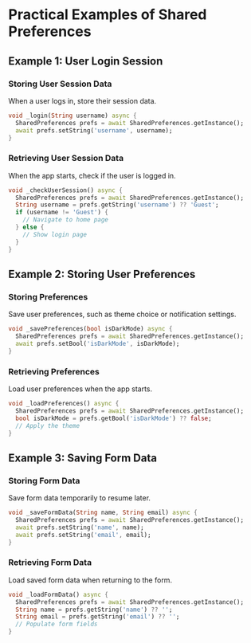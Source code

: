 
# Practical Examples of Shared Preferences

## Example 1: User Login Session
### Storing User Session Data
When a user logs in, store their session data.

```dart
void _login(String username) async {
  SharedPreferences prefs = await SharedPreferences.getInstance();
  await prefs.setString('username', username);
}
```

### Retrieving User Session Data
When the app starts, check if the user is logged in.

```dart
void _checkUserSession() async {
  SharedPreferences prefs = await SharedPreferences.getInstance();
  String username = prefs.getString('username') ?? 'Guest';
  if (username != 'Guest') {
    // Navigate to home page
  } else {
    // Show login page
  }
}
```

## Example 2: Storing User Preferences
### Storing Preferences
Save user preferences, such as theme choice or notification settings.

```dart
void _savePreferences(bool isDarkMode) async {
  SharedPreferences prefs = await SharedPreferences.getInstance();
  await prefs.setBool('isDarkMode', isDarkMode);
}
```

### Retrieving Preferences
Load user preferences when the app starts.

```dart
void _loadPreferences() async {
  SharedPreferences prefs = await SharedPreferences.getInstance();
  bool isDarkMode = prefs.getBool('isDarkMode') ?? false;
  // Apply the theme
}
```

## Example 3: Saving Form Data
### Storing Form Data
Save form data temporarily to resume later.

```dart
void _saveFormData(String name, String email) async {
  SharedPreferences prefs = await SharedPreferences.getInstance();
  await prefs.setString('name', name);
  await prefs.setString('email', email);
}
```

### Retrieving Form Data
Load saved form data when returning to the form.

```dart
void _loadFormData() async {
  SharedPreferences prefs = await SharedPreferences.getInstance();
  String name = prefs.getString('name') ?? '';
  String email = prefs.getString('email') ?? '';
  // Populate form fields
}
```
